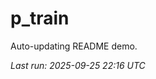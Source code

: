 # p_train

Auto-updating README demo.

<!--START_SECTION:status-->
_Last run: 2025-09-25 22:16 UTC_
<!--END_SECTION:status-->


































































































































































































































































































































































































































































































































































































































































































































































































































































